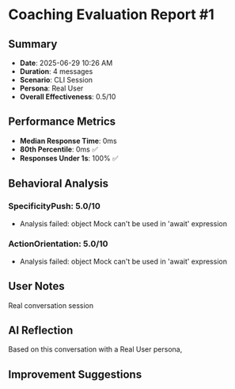 # Coaching Evaluation Report #1

## Summary
- **Date**: 2025-06-29 10:26 AM
- **Duration**: 4 messages
- **Scenario**: CLI Session
- **Persona**: Real User
- **Overall Effectiveness**: 0.5/10

## Performance Metrics
- **Median Response Time**: 0ms
- **80th Percentile**: 0ms ✅
- **Responses Under 1s**: 100% ✅

## Behavioral Analysis
### SpecificityPush: 5.0/10
- Analysis failed: object Mock can't be used in 'await' expression

### ActionOrientation: 5.0/10
- Analysis failed: object Mock can't be used in 'await' expression

## User Notes
Real conversation session

## AI Reflection
Based on this conversation with a Real User persona, 

## Improvement Suggestions
